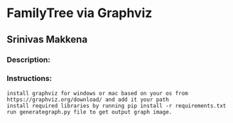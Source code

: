 # FamilyTree via Graphviz
## Srinivas Makkena

### Description: 

### Instructions:
    install graphviz for windows or mac based on your os from https://graphviz.org/download/ and add it your path
    install required libraries by running pip install -r requirements.txt
    run generategraph.py file to get output graph image.

